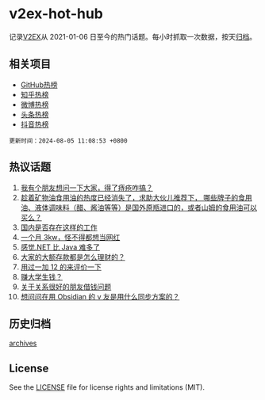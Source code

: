 # v2ex-hot-hub

 记录[V2EX](https://www.v2ex.com/)从 2021-01-06 日至今的热门话题。每小时抓取一次数据，按天[归档](archives)。
 
 ## 相关项目

- [GitHub热榜](https://github.com/snaildev/github-hot-hub)
- [知乎热榜](https://github.com/snaildev/zhihu-hot-hub)
- [微博热榜](https://github.com/snaildev/weibo-hot-hub)
- [头条热榜](https://github.com/snaildev/toutiao-hot-hub)
- [抖音热榜](https://github.com/snaildev/douyin-hot-hub)


 `更新时间：2024-08-05 11:08:53 +0800`

## 热议话题

1. [我有个朋友想问一下大家，得了痔疮咋搞？](https://www.v2ex.com/t/1062509)
1. [趁着矿物油食用油的热度已经消失了，求助大伙儿推荐下，
哪些牌子的食用油、液体调味料（醋、酱油等等）是国外原瓶进口的，或者山姆的食用油可以买么？](https://www.v2ex.com/t/1062503)
1. [国内是否存在这样的工作](https://www.v2ex.com/t/1062361)
1. [一个月 3kw，怪不得都想当网红](https://www.v2ex.com/t/1062458)
1. [感觉.NET 比 Java 难多了](https://www.v2ex.com/t/1062446)
1. [大家的大额存款都是怎么理财的？](https://www.v2ex.com/t/1062396)
1. [用过一加 12 的来评价一下](https://www.v2ex.com/t/1062421)
1. [赚大学生钱？](https://www.v2ex.com/t/1062493)
1. [关于关系很好的朋友借钱问题](https://www.v2ex.com/t/1062535)
1. [想问问在用 Obsidian 的 v 友是用什么同步方案的？](https://www.v2ex.com/t/1062428)

## 历史归档

[archives](archives)

## License

See the [LICENSE](LICENSE) file for license rights and limitations (MIT).
